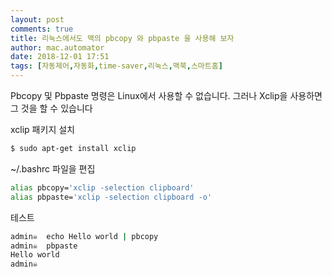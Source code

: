 ```yaml
---
layout: post
comments: true
title: 리눅스에서도 맥의 pbcopy 와 pbpaste 을 사용해 보자
author: mac.automator
date: 2018-12-01 17:51
tags: [자동제어,자동화,time-saver,리눅스,맥북,스마트홈]
---
```


Pbcopy 및 Pbpaste 명령은 Linux에서 사용할 수 없습니다. 그러나 Xclip을 사용하면 그 것을 할 수 있습니다

xclip 패키지 설치
```bash
$ sudo apt-get install xclip
```

~/.bashrc 파일을 편집
```bash
alias pbcopy='xclip -selection clipboard'
alias pbpaste='xclip -selection clipboard -o'
```

테스트
```bash
admin☠  echo Hello world | pbcopy
admin☠  pbpaste
Hello world
admin☠
```



